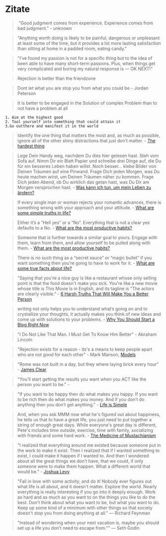 # Zitate

>  “Good judgment comes from experience. Experience comes from bad judgment.” - unknown

> "Anything worth doing is likely to be painful, dangerous or unpleasant at least some of the time, but it provides a lot more lasting satisfaction than sitting at home in a padded room, eating candy."

> "I’ve found my passion is not for a specific thing but to the idea of been able to have many short-term passions. Plus, when things get very complicated and boring my natural response is — OK NEXT!"

> Rejection is better than the friendzone

> Dont let what you are stop you from what you could be - Jordan Peterson

> It is better to be engaged in the Solution of complex Problem than to not have a problem at all

    1. Aim at the highest good 
    2. Tool yourself into something that could attain it
    3.Go outthere and manifest it in the world 

> Identify the one thing that matters the most and, as much as possible, ignore all of the other shiny distractions that just don’t matter. - [The hardest thing](https://fourpillarfreedom.com/the-hardest-thing/)

> Lege Dein Handy weg, nachdem Du dies hier gelesen hast.
Steh vom Sofa auf.
Nimm Dir ein Blatt Papier und schreibe drei Dinge auf, die Du für ein besseres Leben haben willst. Noch besser… klebe Bilder von Deinen Träumen auf eine Pinwand.
Frage Dich jeden Morgen, was Du heute machen wirst, um Deinen Träumen näher zu kommen.
Frage Dich jeden Abend, ob Du wirklich das getan hast, was Du Dir am Morgen versprochen hast. - [Was kann ich tun, um mein Leben zu ändern?](https://de.quora.com/Was-kann-ich-tun-um-mein-Leben-zu-%C3%A4ndern)

> If every single man or woman rejects your romantic advances, there is something wrong with your approach and your attitude. - [What are some simple truths in life?](https://www.quora.com/What-are-some-simple-truths-in-life)

> Either it’s a “Hell yes” or a “No”. Everything that is not a clear yes defaults to a No. - [What are the most productive habits?](https://www.quora.com/What-are-the-most-productive-habits)

> Someone that is further towards a similar goal to yours. Engage with them, learn from them, and allow yourself to be pulled along with them. - [What are the most productive habits?](https://www.quora.com/What-are-the-most-productive-habits)

> There is no such thing as a “secret sauce” or “magic bullet” if you want something then you’re going to have to work for it. - [What are some true facts about life?](https://www.quora.com/What-are-some-true-facts-about-life)

> "Saying that you're a nice guy is like a restaurant whose only selling point is that the food doesn't make you sick. You're like a new movie whose title is This Movie Is in English, and its tagline is "The actors are clearly visible." - [6 Harsh Truths That Will Make You a Better Person](https://www.cracked.com/blog/6-harsh-truths-that-will-make-you-better-person/)

> writing not only helps you to understand what’s going on and to crystallize your thoughts, it actually makes you think of new ideas and come up with solutions to your problems. - [Why You Should Start a Blog Right Now](https://guzey.com/personal/why-have-a-blog/)

> "I Do Not Like That Man. I Must Get To Know Him Better" - Abraham Lincoln

> "Rejection exists for a reason - its's a means to keep people apart who are not good for each other" - Mark Manson, [Models](https://www.goodreads.com/book/show/12633800-models)

> "Rome was not built in a day, but they where laying brick every hour" - [James Clear](https://jamesclear.com/lay-a-brick)

> "You’ll start getting the results you want when you ACT like the person you want to be." - 

> "If you want to be happy then do what makes you happy.
> If you want to be rich then do what makes you money.
> And if you don’t do anything then you don’t get anything." - [Life is Simple](https://qr.ae/pNsQtj)

> And, when you ask MMM now what he's figured out about happiness, he tells us that to have a 
great life, you just need to put together a string of enough great days. While everyone's great day is different, Pete's includes time outside, exercise, time with family, socializing with friends and some hard work. - [The Medicine of Mustachianism](https://www.mrmoneymustache.com/2020/04/14/the-medicine-of-mustachianism-a-guest-post-from-marla/?utm_source=feedburner&utm_medium=feed&utm_campaign=Feed%3A+MrMoneyMustache+%28Mr.+Money+Mustache%29)

> “I realized that everything around me existed because someone put in the work to make it exist. Then I realized that if I wanted something to exist, I could make it happen if I wanted to. And then I wondered about all the great things we don’t have, that we could, if only someone were to make them happen. What a different world that would be.” - [Joshua Levy](https://twitter.com/ojoshe)

> "Fall in love with some activity, and do it! Nobody ever figures out what life is all about, and it doesn't matter. Explore the world. Nearly everything is really interesting if you go into it deeply enough. Work as hard and as much as you want to on the things you like to do the best. Don't think about what you want to be, but what you want to do. Keep up some kind of a minimum with other things so that society doesn't stop you from doing anything at all." ― Richard Feynman

> "Instead of wondering when your next vacation is, maybe you should set up a life you don’t need to escape from."" — Seth Godin